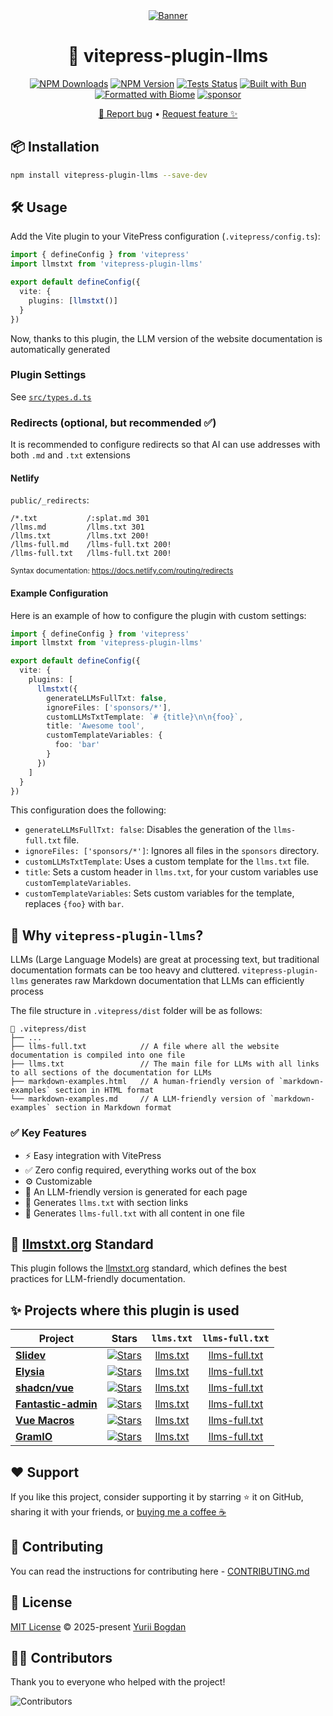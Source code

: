 <!-- markdownlint-capture -->
<!-- markdownlint-disable no-inline-html heading-start-left first-line-h1 -->
<div align="center">

  <a href="https://npmjs.com/package/vitepress-plugin-llms">
    <!-- https://docs.github.com/en/get-started/writing-on-github/getting-started-with-writing-and-formatting-on-github/basic-writing-and-formatting-syntax#specifying-the-theme-an-image-is-shown-to -->
    <picture>
      <source media="(prefers-color-scheme: dark)" srcset="assets/hero-dark.png">
      <source media="(prefers-color-scheme: light)" srcset="assets/hero-light.png">
      <img src="assets/hero-dark.png" alt="Banner">
    </picture>
  </a>

  # 📜 vitepress-plugin-llms

  [![NPM Downloads](https://img.shields.io/npm/dw/vitepress-plugin-llms?logo=data%3Aimage%2Fsvg%2Bxml%3Bbase64%2CPHN2ZyB4bWxucz0iaHR0cDovL3d3dy53My5vcmcvMjAwMC9zdmciIGhlaWdodD0iMjRweCIgdmlld0JveD0iMCAtOTYwIDk2MCA5NjAiIHdpZHRoPSIyNHB4IiBmaWxsPSIjMDAwMDAwIj48cGF0aCBkPSJNNDgwLTMyMCAyODAtNTIwbDU2LTU4IDEwNCAxMDR2LTMyNmg4MHYzMjZsMTA0LTEwNCA1NiA1OC0yMDAgMjAwWk0xNjAtMTYwdi0yMDBoODB2MTIwaDQ4MHYtMTIwaDgwdjIwMEgxNjBaIi8%2BPC9zdmc%2B&labelColor=FAFAFA&color=212121)](https://www.npmjs.com/package/vitepress-plugin-llms) [![NPM Version](https://img.shields.io/npm/v/vitepress-plugin-llms?logo=npm&logoColor=212121&label=version&labelColor=FAFAFA&color=212121)](https://npmjs.com/package/vitepress-plugin-llms) [![Tests Status](https://img.shields.io/github/actions/workflow/status/okineadev/vitepress-plugin-llms/ci.yml?label=tests&labelColor=212121)](https://github.com/okineadev/vitepress-plugin-llms/actions/workflows/ci.yml) [![Built with Bun](https://img.shields.io/badge/Built_with-Bun-fbf0df?logo=bun&labelColor=212121)](https://bun.sh) [![Formatted with Biome](https://img.shields.io/badge/Formatted_with-Biome-60a5fa?style=flat&logo=biome&labelColor=212121)](https://biomejs.dev/) [![sponsor](https://img.shields.io/badge/sponsor-EA4AAA?logo=githubsponsors&labelColor=FAFAFA)](https://github.com/okineadev/vitepress-plugin-llms?sponsor=1)

  [🐛 Report bug](https://github.com/okineadev/vitepress-plugin-llms/issues/new?template=bug-report.yml) • [Request feature ✨](https://github.com/okineadev/vitepress-plugin-llms/issues/new?template=feature-request.yml)
</div>
<!-- markdownlint-restore -->

## 📦 Installation

```bash
npm install vitepress-plugin-llms --save-dev
```

## 🛠️ Usage

Add the Vite plugin to your VitePress configuration (`.vitepress/config.ts`):

```ts
import { defineConfig } from 'vitepress'
import llmstxt from 'vitepress-plugin-llms'

export default defineConfig({
  vite: {
    plugins: [llmstxt()]
  }
})
```

Now, thanks to this plugin, the LLM version of the website documentation is automatically generated

### Plugin Settings

See [`src/types.d.ts`](src/types.d.ts)

### Redirects (optional, but recommended ✅)

It is recommended to configure redirects so that AI can use addresses with both `.md` and `.txt` extensions

#### Netlify

`public/_redirects`:

```plaintext
/*.txt           /:splat.md 301
/llms.md         /llms.txt 301
/llms.txt        /llms.txt 200!
/llms-full.md    /llms-full.txt 200!
/llms-full.txt   /llms-full.txt 200!
```

<!-- markdownlint-disable-next-line -->
<sub>Syntax documentation: <https://docs.netlify.com/routing/redirects></sub>

#### Example Configuration

Here is an example of how to configure the plugin with custom settings:

```ts
import { defineConfig } from 'vitepress'
import llmstxt from 'vitepress-plugin-llms'

export default defineConfig({
  vite: {
    plugins: [
      llmstxt({
        generateLLMsFullTxt: false,
        ignoreFiles: ['sponsors/*'],
        customLLMsTxtTemplate: `# {title}\n\n{foo}`,
        title: 'Awesome tool',
        customTemplateVariables: {
          foo: 'bar'
        }
      })
    ]
  }
})
```

This configuration does the following:

- `generateLLMsFullTxt: false`: Disables the generation of the `llms-full.txt` file.
- `ignoreFiles: ['sponsors/*']`: Ignores all files in the `sponsors` directory.
- `customLLMsTxtTemplate`: Uses a custom template for the `llms.txt` file.
- `title`: Sets a custom header in `llms.txt`, for your custom variables use `customTemplateVariables`.
- `customTemplateVariables`: Sets custom variables for the template, replaces `{foo}` with `bar`.

## 🚀 Why `vitepress-plugin-llms`?

LLMs (Large Language Models) are great at processing text, but traditional documentation formats can be too heavy and cluttered. `vitepress-plugin-llms` generates raw Markdown documentation that LLMs can efficiently process

The file structure in `.vitepress/dist` folder will be as follows:

```plaintext
📂 .vitepress/dist
├── ...
├── llms-full.txt            // A file where all the website documentation is compiled into one file
├── llms.txt                 // The main file for LLMs with all links to all sections of the documentation for LLMs
├── markdown-examples.html   // A human-friendly version of `markdown-examples` section in HTML format
└── markdown-examples.md     // A LLM-friendly version of `markdown-examples` section in Markdown format
```

### ✅ Key Features

- ⚡️ Easy integration with VitePress
- ✅ Zero config required, everything works out of the box
- ⚙️ Customizable
- 🤖 An LLM-friendly version is generated for each page
- 📝 Generates `llms.txt` with section links
- 📖 Generates `llms-full.txt` with all content in one file

## 📖 [llmstxt.org](https://llmstxt.org/) Standard

This plugin follows the [llmstxt.org](https://llmstxt.org/) standard, which defines the best practices for LLM-friendly documentation.

## ✨ Projects where this plugin is used

| Project | Stars | `llms.txt` | `llms-full.txt` |
|--------|:-----:|:--------:|:--------------:|
| [**Slidev**](https://sli.dev/) | [![Stars](https://img.shields.io/github/stars/slidevjs/slidev?style=flat&label=%E2%AD%90&labelColor=FAFAFA&color=212121)](https://github.com/slidevjs/slidev) | [llms.txt](https://sli.dev/llms.txt) | [llms-full.txt](https://sli.dev/llms-full.txt) |
| [**Elysia**](https://elysiajs.com/) | [![Stars](https://img.shields.io/github/stars/elysiajs/elysia?style=flat&label=%E2%AD%90&labelColor=FAFAFA&color=212121)](https://github.com/elysiajs/elysia) | [llms.txt](https://elysiajs.com/llms.txt) | [llms-full.txt](https://elysiajs.com/llms-full.txt) |
| [**shadcn/vue**](https://shadcn-vue.com/) | [![Stars](https://img.shields.io/github/stars/unovue/shadcn-vue?style=flat&label=%E2%AD%90&labelColor=FAFAFA&color=212121)](https://github.com/unovue/shadcn-vue) | [llms.txt](https://shadcn-vue.com/llms.txt) | [llms-full.txt](https://shadcn-vue.com/llms-full.txt) |
| [**Fantastic-admin**](https://fantastic-admin.hurui.me/) | [![Stars](https://img.shields.io/github/stars/fantastic-admin/basic?style=flat&label=%E2%AD%90&labelColor=FAFAFA&color=212121)](https://github.com/fantastic-admin/basic) | [llms.txt](https://fantastic-admin.hurui.me/llms.txt) | [llms-full.txt](https://fantastic-admin.hurui.me/llms-full.txt) |
| [**Vue Macros**](https://vue-macros.dev/) | [![Stars](https://img.shields.io/github/stars/vue-macros/vue-macros?style=flat&label=%E2%AD%90&labelColor=FAFAFA&color=212121)](https://github.com/vue-macros/vue-macros) | [llms.txt](https://vue-macros.dev/llms.txt) | [llms-full.txt](https://vue-macros.dev/llms-full.txt) |
| [**GramIO**](https://gramio.dev/) | [![Stars](https://img.shields.io/github/stars/gramiojs/gramio?style=flat&label=%E2%AD%90&labelColor=FAFAFA&color=212121)](https://github.com/gramiojs/gramio) | [llms.txt](https://gramio.dev/llms.txt) | [llms-full.txt](https://gramio.dev/llms-full.txt) |

## ❤️ Support

If you like this project, consider supporting it by starring ⭐ it on GitHub, sharing it with your friends, or [buying me a coffee ☕](https://github.com/okineadev/vitepress-plugin-llms?sponsor=1)

## 🤝 Contributing

You can read the instructions for contributing here - [CONTRIBUTING.md](./CONTRIBUTING.md)

## 📜 License

[MIT License](./LICENSE) © 2025-present [Yurii Bogdan](https://github.com/okineadev)

## 👨‍🏭 Contributors

Thank you to everyone who helped with the project!

![Contributors](https://contributors-table.vercel.app/image?repo=okineadev/vitepress-plugin-llms&width=50&columns=10)
